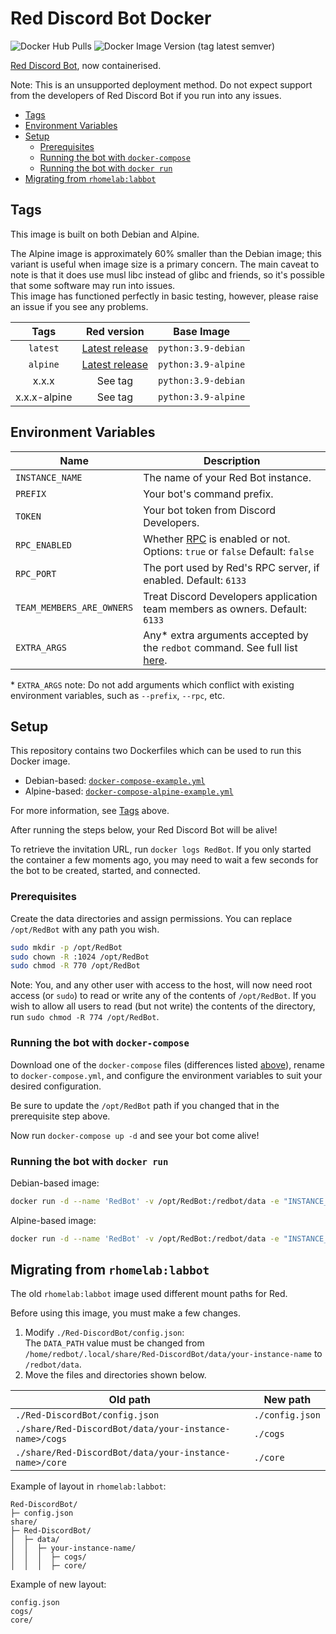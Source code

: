 # Red Discord Bot Docker

![Docker Hub Pulls](https://img.shields.io/docker/pulls/rhomelab/red-discordbot?logo=docker&label=docker%20hub%20pulls&style=for-the-badge)
![Docker Image Version (tag latest semver)](https://img.shields.io/docker/v/rhomelab/red-discordbot/latest?label=red%20version&logo=discord&style=for-the-badge)

[Red Discord Bot](https://discord.red), now containerised.

Note: This is an unsupported deployment method. Do not expect support from the developers of Red Discord Bot if you run into any issues.

* [Tags](#tags)
* [Environment Variables](#environment-variables)
* [Setup](#setup)
  * [Prerequisites](#prerequisites)
  * [Running the bot with `docker-compose`](#running-the-bot-with-docker-compose)
  * [Running the bot with `docker run`](#running-the-bot-with-docker-run)
* [Migrating from `rhomelab:labbot`](#migrating-from-rhomelablabbot)

## Tags

This image is built on both Debian and Alpine.

The Alpine image is approximately 60% smaller than the Debian image; this variant is useful when image size is a primary concern. The main caveat to note is that it does use musl libc instead of glibc and friends, so it's possible that some software may run into issues.  
This image has functioned perfectly in basic testing, however, please raise an issue if you see any problems.

|   **Tags**   |                                  **Red version**                                 |    **Base Image**   |
|:------------:|:--------------------------------------------------------------------------------:|:-------------------:|
| `latest`     | [Latest release](https://github.com/Cog-Creators/Red-DiscordBot/releases/latest) | `python:3.9-debian` |
| `alpine`     | [Latest release](https://github.com/Cog-Creators/Red-DiscordBot/releases/latest) | `python:3.9-alpine` |
| x.x.x        | See tag                                                                          | `python:3.9-debian` |
| x.x.x-alpine | See tag                                                                          | `python:3.9-alpine` |

## Environment Variables

| Name                      | Description                                                                                                                                                            |
|---------------------------|------------------------------------------------------------------------------------------------------------------------------------------------------------------------|
| `INSTANCE_NAME`           | The name of your Red Bot instance.                                                                                                                                     |
| `PREFIX`                  | Your bot's command prefix.                                                                                                                                             |
| `TOKEN`                   | Your bot token from Discord Developers.                                                                                                                                |
| `RPC_ENABLED`             | Whether [RPC](https://docs.discord.red/en/stable/framework_rpc.html) is enabled or not. Options: `true` or `false` Default: `false`                                    |
| `RPC_PORT`                | The port used by Red's RPC server, if enabled. Default: `6133`                                                                                                         |
| `TEAM_MEMBERS_ARE_OWNERS` | Treat Discord Developers application team members as owners. Default: `6133`                                                                                           |
| `EXTRA_ARGS`              | Any* extra arguments accepted by the `redbot` command. See full list [here](.github/redbot-arguments.txt). |

\* `EXTRA_ARGS` note: Do not add arguments which conflict with existing environment variables, such as `--prefix`, `--rpc`, etc.

## Setup

This repository contains two Dockerfiles which can be used to run this Docker image.

* Debian-based: [`docker-compose-example.yml`](docker-compose-example.yml)
* Alpine-based: [`docker-compose-alpine-example.yml`](docker-compose-alpine-example.yml)

For more information, see [Tags](#tags) above.

After running the steps below, your Red Discord Bot will be alive!

To retrieve the invitation URL, run `docker logs RedBot`. If you only started the container a few moments ago, you may need to wait a few seconds for the bot to be created, started, and connected.

### Prerequisites

Create the data directories and assign permissions. You can replace `/opt/RedBot` with any path you wish.

```bash
sudo mkdir -p /opt/RedBot
sudo chown -R :1024 /opt/RedBot
sudo chmod -R 770 /opt/RedBot
```

Note: You, and any other user with access to the host, will now need root access (or `sudo`) to read or write any of the contents of `/opt/RedBot`. If you wish to allow all users to read (but not write) the contents of the directory, run `sudo chmod -R 774 /opt/RedBot`.

### Running the bot with `docker-compose`

Download one of the `docker-compose` files (differences listed [above](#setup)), rename to `docker-compose.yml`, and configure the environment variables to suit your desired configuration.

Be sure to update the `/opt/RedBot` path if you changed that in the prerequisite step above.

Now run `docker-compose up -d` and see your bot come alive!

### Running the bot with `docker run`

Debian-based image:

```bash
docker run -d --name 'RedBot' -v /opt/RedBot:/redbot/data -e "INSTANCE_NAME=RedBot" -e "PREFIX=^" -e "TOKEN=yourBotToken" rhomelab/red-discordbot:latest
```

Alpine-based image:

```bash
docker run -d --name 'RedBot' -v /opt/RedBot:/redbot/data -e "INSTANCE_NAME=RedBot" -e "PREFIX=^" -e "TOKEN=yourBotToken" rhomelab/red-discordbot:alpine
```

## Migrating from `rhomelab:labbot`

The old `rhomelab:labbot` image used different mount paths for Red.

Before using this image, you must make a few changes.

1. Modify `./Red-DiscordBot/config.json`:  
  The `DATA_PATH` value must be changed from `/home/redbot/.local/share/Red-DiscordBot/data/your-instance-name` to `/redbot/data`.
2. Move the files and directories shown below.

| **Old path**                                           | **New path**    |
|--------------------------------------------------------|-----------------|
| `./Red-DiscordBot/config.json`                         | `./config.json` |
| `./share/Red-DiscordBot/data/your-instance-name>/cogs` | `./cogs`        |
| `./share/Red-DiscordBot/data/your-instance-name>/core` | `./core`        |

Example of layout in `rhomelab:labbot`:

```plaintext
Red-DiscordBot/
├─ config.json
share/
├─ Red-DiscordBot/
│  ├─ data/
│  │  ├─ your-instance-name/
│  │  │  ├─ cogs/
│  │  │  ├─ core/

```

Example of new layout:

```plaintext
config.json
cogs/
core/
```
